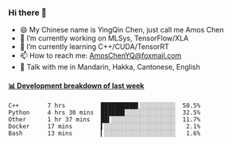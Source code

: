 ### Hi there 👋
- 😄 My Chinese name is YingQin Chen, just call me Amos Chen
- 🔭 I’m currently working on MLSys, TensorFlow/XLA
- 🌱 I’m currently learning C++/CUDA/TensorRT
- 📫 How to reach me: AmosChenYQ@foxmail.com
- 💬 Talk with me in Mandarin, Hakka, Cantonese, English

<!-- waka-box start -->
#### <a href="https://gist.github.com/becb911736b10de673d72f2a472b1e52" target="_blank">📊 Development breakdown of last week</a>
```text
C++        7 hrs          ██████████▌░░░░░░░░░░  50.5%
Python     4 hrs 30 mins  ██████▊░░░░░░░░░░░░░░  32.5%
Other      1 hr 37 mins   ██▍░░░░░░░░░░░░░░░░░░  11.7%
Docker     17 mins        ▍░░░░░░░░░░░░░░░░░░░░   2.1%
Bash       13 mins        ▎░░░░░░░░░░░░░░░░░░░░   1.6%
```
<!-- waka-box end -->


<!--
**AmosChenYQ/AmosChenYQ** is a ✨ _special_ ✨ repository because its `README.md` (this file) appears on your GitHub profile.

Here are some ideas to get you started:

- 🔭 I’m currently working on 
- 🌱 I’m currently learning ...
- 👯 I’m looking to collaborate on ...
- 🤔 I’m looking for help with ...
- 📫 How to reach me: AmosChenYQ@foxmail.com
- 😄 Pronouns: ...
- ⚡ Fun fact: ...
-->
